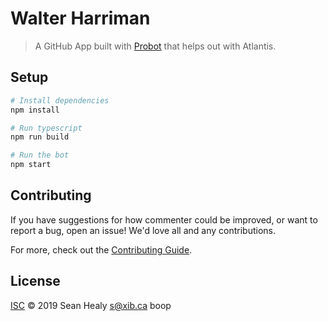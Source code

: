# Walter Harriman

> A GitHub App built with [Probot](https://github.com/probot/probot) that helps out with Atlantis.

## Setup

```sh
# Install dependencies
npm install

# Run typescript
npm run build

# Run the bot
npm start
```

## Contributing

If you have suggestions for how commenter could be improved, or want to report a bug, open an issue! We'd love all and any contributions.

For more, check out the [Contributing Guide](CONTRIBUTING.md).

## License

[ISC](LICENSE) © 2019 Sean Healy <s@xib.ca>
boop
